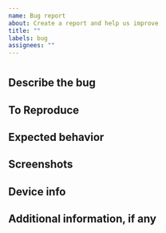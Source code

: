 ```yaml
---
name: Bug report
about: Create a report and help us improve
title: ""
labels: bug
assignees: ""
---
```


# <!--One line summary-->

## Describe the bug

<!--A clear and concise description of what the bug is.-->

## To Reproduce

<!--Steps to reproduce the behavior.-->

## Expected behavior

<!--A clear and concise description of what should have happened.-->

## Screenshots

<!--Screenshots to help explain the problem.-->

## Device info

<!--What device was the behavior recorded on?-->

## Additional information, if any

<!--Put any other context and/or screenshots about the problem here.-->
